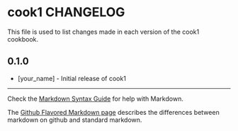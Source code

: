 cook1 CHANGELOG
===============

This file is used to list changes made in each version of the cook1 cookbook.

0.1.0
-----
- [your_name] - Initial release of cook1

- - -
Check the [Markdown Syntax Guide](http://daringfireball.net/projects/markdown/syntax) for help with Markdown.

The [Github Flavored Markdown page](http://github.github.com/github-flavored-markdown/) describes the differences between markdown on github and standard markdown.
